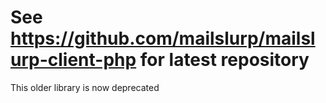 # See https://github.com/mailslurp/mailslurp-client-php for latest repository

This older library is now deprecated
